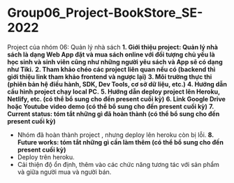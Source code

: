 # Group06_Project-BookStore_SE-2022
Project của nhóm 06: Quản lý nhà sách
**1. Giới thiệu project: Quản lý nhà sách là dạng Web App đặt và mua sách online với đối tượng chủ yếu là học sinh và sinh viên cũng như những người yêu sách và App sẽ có dạng như Tiki.**
**2. Tham khảo chéo các project liên quan nếu có (backend thì giới thiệu link tham khảo frontend và ngược lại)**
**3. Môi trường thực thi (phiên bản hệ điều hành, SDK, Dev Tools, cơ sở dữ liệu, etc.)**
**4. Hướng dẫn cấu hình project chạy local PC.**
**5. Hướng dẫn deploy project lên Heroku, Netlify, etc. (có thể bổ sung cho đến present cuối kỳ)**
**6. Link Google Drive hoặc Youtube video demo (có thể bổ sung cho đến present cuối kỳ)**
**7. Current status: tóm tắt những gì đã hoàn thành (có thể bổ sung cho đến present cuối kỳ)**
- Nhóm đã hoàn thành project , nhưng deploy lên heroku còn bị lỗi.
**8. Future works: tóm tắt những gì cần làm thêm (có thể bổ sung cho đến present cuối kỳ)**
- Deploy trên heroku.
- Cải thiện độ ổn định, thêm vào các chức năng tương tác với sản phẩm và giữa người mua và người bán.
